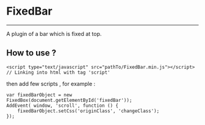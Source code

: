 # FixedBar
---
A plugin of a bar which is fixed at top.

## How to use ?
	<script type="text/javascript" src="pathTo/FixedBar.min.js"></script> // Linking into html with tag 'script'
	
then add few scripts , for example :

	var fixedBarObject = new FixedBox(document.getElementById('fixedBar')); 
	AddEvent( window, 'scroll', function () {
	    fixedBarObject.setCss('originClass', 'changeClass');
	});
